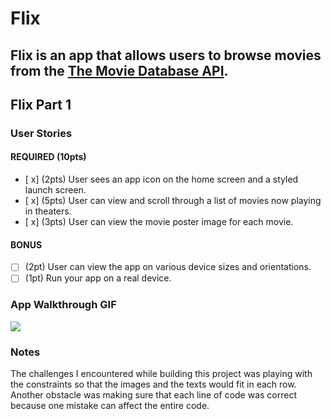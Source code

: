 # Flix

Flix is an app that allows users to browse movies from the [The Movie Database API](http://docs.themoviedb.apiary.io/#).
---

## Flix Part 1

### User Stories

#### REQUIRED (10pts)
- [ x] (2pts) User sees an app icon on the home screen and a styled launch screen.
- [ x] (5pts) User can view and scroll through a list of movies now playing in theaters.
- [ x] (3pts) User can view the movie poster image for each movie.

#### BONUS
- [ ] (2pt) User can view the app on various device sizes and orientations.
- [ ] (1pt) Run your app on a real device.

### App Walkthrough GIF


![](https://i.imgur.com/tVOCxL6.gif)






### Notes
The challenges I encountered while building this project was playing with the constraints so that the images and the texts would fit in each row. Another obstacle was making sure that each line of code was correct because one mistake can affect the entire code.